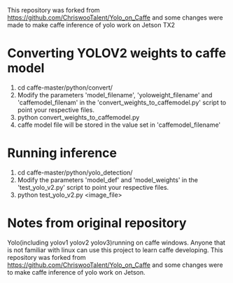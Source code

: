 This repository was forked from https://github.com/ChriswooTalent/Yolo_on_Caffe and some changes were made to make caffe inference of yolo work on Jetson TX2

# Converting YOLOV2 weights to caffe model
1. cd caffe-master/python/convert/
2. Modify the parameters 'model_filename', 'yoloweight_filename' and 'caffemodel_filenam' in the 'convert_weights_to_caffemodel.py' script to point your respective files.
3. python convert_weights_to_caffemodel.py
4. caffe model file will be stored in the value set in 'caffemodel_filename'

# Running inference
1. cd caffe-master/python/yolo_detection/
2. Modify the parameters 'model_def' and 'model_weights' in the 'test_yolo_v2.py' script to point your respective files.
3. python test_yolo_v2.py <image_file>

# Notes from original repository
Yolo(including yolov1 yolov2 yolov3)running on caffe windows. Anyone that is not familiar with linux can use this project to learn caffe developing. This repository was forked from https://github.com/ChriswooTalent/Yolo_on_Caffe and some changes were to make caffe inference of yolo work on Jetson.
